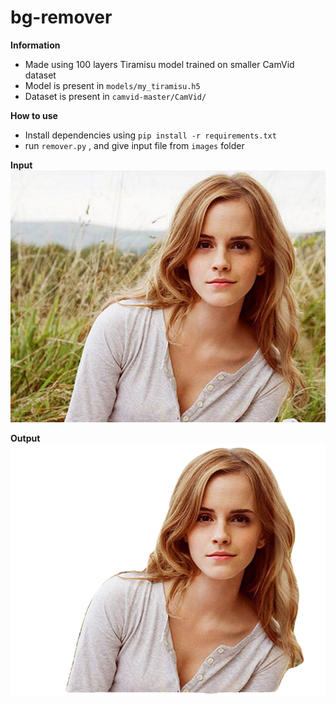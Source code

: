 # bg-remover

**Information**

 - Made using 100 layers Tiramisu model trained on smaller CamVid dataset 
 - Model is present in `models/my_tiramisu.h5`
 - Dataset is present in `camvid-master/CamVid/`

**How to use**

 - Install dependencies using `pip install -r requirements.txt`
 - run `remover.py` , and give input file from `images` folder


**Input**
![enter image description here](https://github.com/boronhub/bg-remover/blob/master/images/test1.jpg?raw=true)


**Output**
![enter image description here](https://github.com/boronhub/bg-remover/blob/master/images/output1.png?raw=true)


